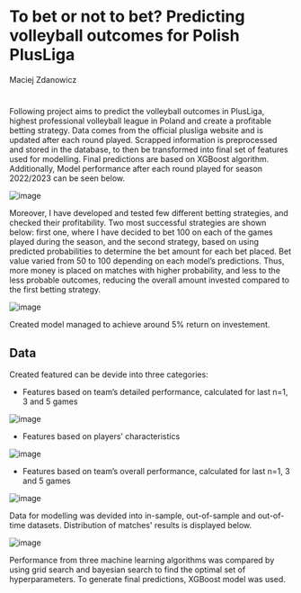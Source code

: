 # To bet or not to bet? Predicting volleyball outcomes for Polish PlusLiga
Maciej Zdanowicz
#
Following project aims to predict the volleyball outcomes in PlusLiga, highest professional volleyball league in Poland and create a profitable betting strategy. Data comes from the official plusliga website and is updated after each round played. Scrapped information is preprocessed and stored in the database, to then be transformed into final set of features used for modelling. Final predictions are based on XGBoost algorithm. 
Additionally, Model performance after each round played for season 2022/2023 can be seen below.

![image](https://github.com/Klakii/Volleyball_predictions/assets/100470483/de588ede-469f-460c-80d2-d9918427eacf)


Moreover, I have developed and tested few different betting strategies, and checked their profitability. Two most successful strategies are shown below: first one, where I have decided to bet 100 on each of the games played during the season, and the second strategy, based on using predicted probabilities to determine the bet amount for each bet placed. Bet value varied from 50 to 100 depending on each model’s predictions. Thus, more money is placed on matches with higher probability, and less to the less probable outcomes, reducing the overall 
amount invested compared to the first betting strategy. 

![image](https://github.com/Klakii/Volleyball_predictions/assets/100470483/8aa43e68-d6c5-4db4-9f88-d36cccb4f556)

Created model managed to achieve around 5% return on investement.


## Data
Created featured can be devide into three categories: 

- Features based on team’s detailed performance, calculated for last n=1, 3 and 5 games

![image](https://github.com/Klakii/Volleyball_predictions/assets/100470483/828e835c-c841-4004-91e3-58b508aa6426)

- Features based on players’ characteristics
 
 ![image](https://github.com/Klakii/Volleyball_predictions/assets/100470483/7b39070a-ecc4-4245-a252-f2417b18dcce)

- Features based on team’s overall performance, calculated for last n=1, 3 and 5 games

![image](https://github.com/Klakii/Volleyball_predictions/assets/100470483/1360319f-758b-4d42-b401-02b434ad86b6)

Data for modelling was devided into in-sample, out-of-sample and out-of-time datasets. Distribution of matches' results is displayed below.

![image](https://github.com/Klakii/Volleyball_predictions/assets/100470483/ad2ae638-9824-45ca-8865-d559bba08257)

Performance from three machine learning algorithms was compared by using grid search and bayesian search to find the optimal set of hyperparameters. To generate final predictions, XGBoost model was used. 


